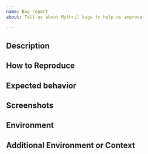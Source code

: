 ```yaml
---
name: Bug report
about: Tell us about Mythril bugs to help us improve

---
```


<!-- Note: did you notice that there is now a template for requesting new features?

Please remove any of the optional sections if they are not applicable. -->

## Description

<!-- Replace this text with a clear and concise description of the bug. -->

## How to Reproduce

<!-- Please show both the input you gave and the
output you got in describing how to reproduce the bug.

For example:

```console
$ myth <command-line-options>
==== Exception state ====
Type: ...
Contract: ...
Function name: ...
...
$
```

or perhaps:

1. Go to '...'
2. Click on '....'
3. Scroll down to '....'
4. See error


If there is a Solidity source code, a truffle project, or bytecode
that is involved, please provide that or links to it.

-->

## Expected behavior

<!-- A clear and concise description of what you expected to happen. -->

## Screenshots

<!-- This section is optional.

If applicable, add screenshots to help explain your problem.

-->

## Environment

<!-- This section sometimes is optional but helpful to us.

Please modify for your setup

- Mythril version: output from  `myth --version` or `pip show mythril`
- Solidity compiler and version: `solc --version`
- Python version: `python -V`
- OS and Version: [e.g. Mac OS High Sierra]

-->

## Additional Environment or Context

<!-- This section is optional.

Add any other context about the problem here or special environment setup

Thanks for helping!

-->
